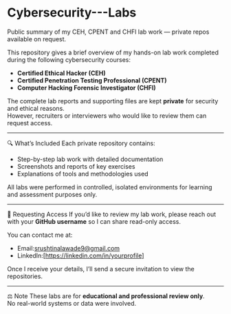 # Cybersecurity---Labs
Public summary of my CEH, CPENT and CHFI lab work — private repos available on request.
  
This repository gives a brief overview of my hands-on lab work completed during the following cybersecurity courses:

- **Certified Ethical Hacker (CEH)**
- **Certified Penetration Testing Professional (CPENT)**
- **Computer Hacking Forensic Investigator (CHFI)**

The complete lab reports and supporting files are kept **private** for security and ethical reasons.  
However, recruiters or interviewers who would like to review them can request access.

---

🔍 What’s Included
Each private repository contains:
- Step-by-step lab work with detailed documentation  
- Screenshots and reports of key exercises  
- Explanations of tools and methodologies used  

All labs were performed in controlled, isolated environments for learning and assessment purposes only.

---

🔐 Requesting Access
If you’d like to review my lab work, please reach out with your **GitHub username** so I can share read-only access.

You can contact me at:
- Email:srushtinalawade9@gmail.com
- LinkedIn:[https://linkedin.com/in/yourprofile]

Once I receive your details, I’ll send a secure invitation to view the repositories.

---

⚖️ Note
These labs are for **educational and professional review only**.  
No real-world systems or data were involved.

